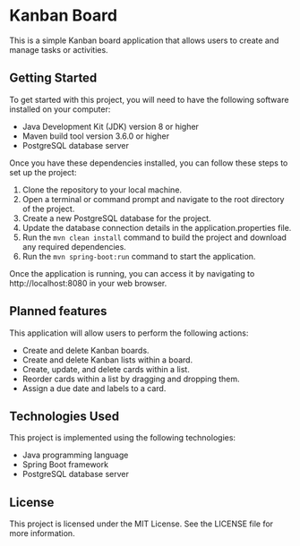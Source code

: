 # Kanban Board
This is a simple Kanban board application that allows users to create and manage tasks or activities.

## Getting Started
To get started with this project, you will need to have the following software installed on your computer:

- Java Development Kit (JDK) version 8 or higher
- Maven build tool version 3.6.0 or higher
- PostgreSQL database server  

Once you have these dependencies installed, you can follow these steps to set up the project:

1. Clone the repository to your local machine.
2. Open a terminal or command prompt and navigate to the root directory of the project.
3. Create a new PostgreSQL database for the project.
4. Update the database connection details in the application.properties file.
5. Run the `mvn clean install` command to build the project and download any required dependencies.
6. Run the `mvn spring-boot:run` command to start the application. 

Once the application is running, you can access it by navigating to http://localhost:8080 in your web browser.

## Planned features
This application will allow users to perform the following actions:

- Create and delete Kanban boards.
- Create and delete Kanban lists within a board.
- Create, update, and delete cards within a list.
- Reorder cards within a list by dragging and dropping them.
- Assign a due date and labels to a card.

## Technologies Used
This project is implemented using the following technologies:

- Java programming language
- Spring Boot framework
- PostgreSQL database server

## License
This project is licensed under the MIT License. See the LICENSE file for more information.